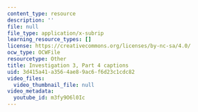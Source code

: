 ```yaml
---
content_type: resource
description: ''
file: null
file_type: application/x-subrip
learning_resource_types: []
license: https://creativecommons.org/licenses/by-nc-sa/4.0/
ocw_type: OCWFile
resourcetype: Other
title: Investigation 3, Part 4 captions
uid: 3d415a41-a356-4ae8-9ac6-f6d23c1cdc82
video_files:
  video_thumbnail_file: null
video_metadata:
  youtube_id: m3fy9O6l0Ic
---
```

